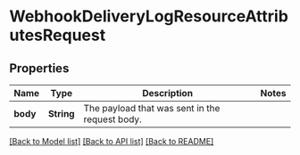 # WebhookDeliveryLogResourceAttributesRequest

## Properties

Name | Type | Description | Notes
------------ | ------------- | ------------- | -------------
**body** | **String** | The payload that was sent in the request body.  | 

[[Back to Model list]](../README.md#documentation-for-models) [[Back to API list]](../README.md#documentation-for-api-endpoints) [[Back to README]](../README.md)


